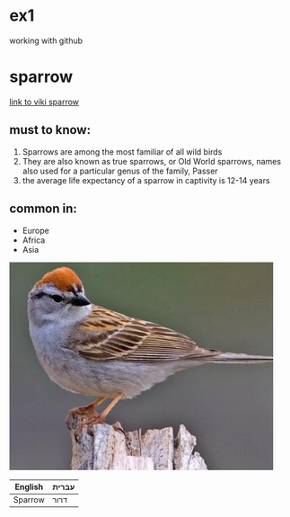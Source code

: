 # ex1
working with github
# sparrow
 [link to viki sparrow](https://en.wikipedia.org/wiki/Sparrow)
## must to know:
1. Sparrows are among the most familiar of all wild birds
2. They are also known as true sparrows, or Old World sparrows, names also used for a particular genus of the family, Passer
3. the average life expectancy of a sparrow in captivity is 12-14 years
## common in:
* Europe
* Africa
* Asia

![sparrow](/images/sparrow8.jpg)

English | עברית
--------|--------
Sparrow | דרור
